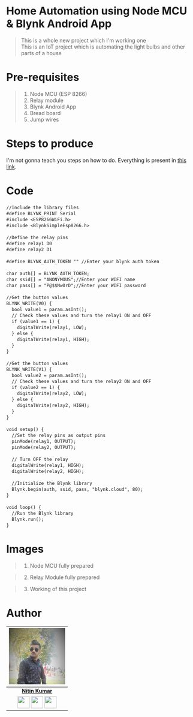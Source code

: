 # Home Automation using Node MCU & Blynk Android App

> This is a whole new project which I'm working one  
> This is an IoT project which is automating the light bulbs and other parts of a house  


# Pre-requisites

> 1. Node MCU (ESP 8266)
> 2. Relay module
> 3. Blynk Android App
> 4. Bread board
> 5. Jump wires


# Steps to produce

I'm not gonna teach you steps on how to do. Everything is present in [this link](https://srituhobby.com/how-to-make-a-home-automation-system-using-the-nodemcu-esp8266-board-and-the-new-blynk-app/).


# Code

```
//Include the library files
#define BLYNK_PRINT Serial
#include <ESP8266WiFi.h>
#include <BlynkSimpleEsp8266.h>

//Define the relay pins
#define relay1 D0
#define relay2 D1

#define BLYNK_AUTH_TOKEN "" //Enter your blynk auth token

char auth[] = BLYNK_AUTH_TOKEN;
char ssid[] = "ANONYMOUS";//Enter your WIFI name
char pass[] = "P@$$Nw0rD";//Enter your WIFI password

//Get the button values
BLYNK_WRITE(V0) {
  bool value1 = param.asInt();
  // Check these values and turn the relay1 ON and OFF
  if (value1 == 1) {
    digitalWrite(relay1, LOW);
  } else {
    digitalWrite(relay1, HIGH);
  }
}

//Get the button values
BLYNK_WRITE(V1) {
  bool value2 = param.asInt();
  // Check these values and turn the relay2 ON and OFF
  if (value2 == 1) {
    digitalWrite(relay2, LOW);
  } else {
    digitalWrite(relay2, HIGH);
  }
}

void setup() {
  //Set the relay pins as output pins
  pinMode(relay1, OUTPUT);
  pinMode(relay2, OUTPUT);

  // Turn OFF the relay
  digitalWrite(relay1, HIGH);
  digitalWrite(relay2, HIGH);

  //Initialize the Blynk library
  Blynk.begin(auth, ssid, pass, "blynk.cloud", 80);
}

void loop() {
  //Run the Blynk library
  Blynk.run();
}
```


# Images

> 1. Node MCU fully prepared


> 2. Relay Module fully prepared


> 3. Working of this project



# Author


|                                                                                                                                                                                                         <a href="https://nitin-kr.onrender.com/"><img src="https://github.com/nitinkumar30/nitscv/blob/main/image/nitin-1.jpg" width="150px " height="150px" /></a>                                                                                                                                                                                                          |
|:----------------------------------------------------------------------------------------------------------------------------------------------------------------------------------------------------------------------------------------------------------------------------------------------------------------------------------------------------------------------------------------------------------------------------------------------------------------------------------------------------------------------------------------------------------------------------------:|
|                                                                                                                                                                                                                                                                 **[Nitin Kumar](https://nitin-kr.onrender.com/)**                                                                                                                                                                                                                                                                  |
| <a href="https://twitter.com/nitinkumar30"><img src="https://raw.githubusercontent.com/vinitshahdeo/Water-Monitoring-System/master/assets/twitter.png" width="32px" height="32px"></a> <a href="https://www.facebook.com/b1AcK6AG16"><img src="https://raw.githubusercontent.com/vinitshahdeo/Water-Monitoring-System/master/assets/facebook.png" width="32px" height="32px"></a> <a href="https://www.linkedin.com/in/nitin30kumar/"><img src="https://raw.githubusercontent.com/vinitshahdeo/Water-Monitoring-System/master/assets/linkedin.png" width="32px" height="32px"></a> |



